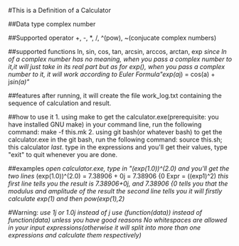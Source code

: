 #This is a Definition of a Calculator

##Data type
    complex number

##Supported operator
    +, -, *, /, ^(pow), ~(conjucate complex numbers)

##supported functions
    ln, sin, cos, tan, arcsin, arccos, arctan, exp
    *since ln of a complex number has no meaning, when you pass a complex number to it,it will just take in its real part*
    *but as for exp(), when you pass a complex number to it, it will work according to Euler Formula"exp(a*j) = cos(a) + j*sin(a)"*

##features
    after running, it will create the file work_log.txt containing the sequence of calculation and result.

##how to use it
    1. using make to get the calculator.exe(prerequisite: you have installed GNU make)
        in your command line, run the following command:
            make -f this.mk
    2. using git bash(or whatever bash) to get the calculator.exe
        in the git bash, run the following command:
            source this.sh; this calculator
    *last*. type in the expressions and you'll get their values, type "exit" to quit whenever you are done.

##examples
    *open calculator.exe, type in "(exp(1.0))^(2.0) and you'll get the two lines*
    (exp(1.0))^(2.0) = 7.38906 + 0j = 7.38906 {0
    Expr = ((exp1)^2)
    *this first line tells you the result is 7.38906+0j, and 7.38906 {0 tells you that the modulus and amplitude of the result*
    *the second line tells you it will firstly calculate exp(1) and then pow(exp(1),2)*

#Warning:
    *use 1j or 1.0j instead of j*
    *use (function(data)) instead of function(data) unless you have good reasons*
    *No whitespaces are allowed in your input expressions(otherwise it will split into more than one expressions and calculate them respectively)*